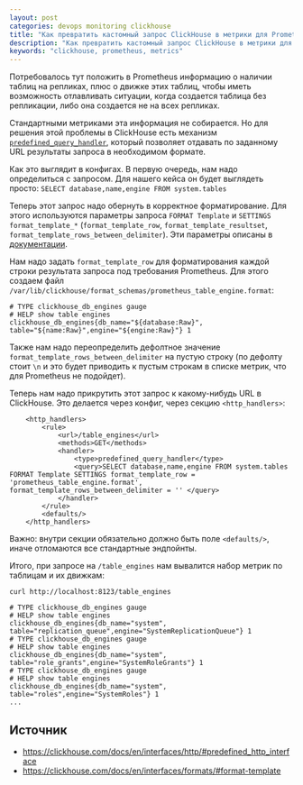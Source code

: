 ```yaml
---
layout: post
categories: devops monitoring clickhouse
title: "Как превратить кастомный запрос ClickHouse в метрики для Prometheus"
description: "Как превратить кастомный запрос ClickHouse в метрики для Prometheus"
keywords: "clickhouse, prometheus, metrics"
---
```

Потребовалось тут положить в Prometheus информацию о наличии таблиц на репликах, плюс о движке этих таблиц, чтобы иметь возможность отлавливать ситуации, когда создается таблица без репликации, либо она создается не на всех репликах.

Стандартными метриками эта информация не собирается. Но для решения этой проблемы в ClickHouse есть механизм
[`predefined_query_handler`](https://clickhouse.com/docs/en/interfaces/http/#predefined_http_interface), который позволяет отдавать по заданному URL результаты запроса в необходимом формате.

Как это выглядит в конфигах. В первую очередь, нам надо определиться с запросом. Для нашего кейса он будет выглядеть просто:
`SELECT database,name,engine FROM system.tables`

Теперь этот запрос надо обернуть в корректное форматирование. Для этого используются параметры запроса `FORMAT Template` и `SETTINGS format_template_*` (`format_template_row`, `format_template_resultset`, `format_template_rows_between_delimiter`). Эти параметры описаны в [документации](https://clickhouse.com/docs/ru/interfaces/formats/#format-template).

Нам надо задать `format_template_row` для форматирования каждой строки результата запроса под требования Prometheus. Для этого создаем файл `/var/lib/clickhouse/format_schemas/prometheus_table_engine.format`:

```
# TYPE clickhouse_db_engines gauge
# HELP show table engines
clickhouse_db_engines{db_name="${database:Raw}", table="${name:Raw}",engine="${engine:Raw}"} 1
```

Также нам надо переопределить дефолтное значение `format_template_rows_between_delimiter` на пустую строку (по дефолту стоит `\n` и это будет приводить к пустым строкам в списке метрик, что для Prometheus не подойдет).

Теперь нам надо прикрутить этот запрос к какому-нибудь URL в ClickHouse. Это делается через конфиг, через секцию `<http_handlers>`:

```
    <http_handlers>
        <rule>
            <url>/table_engines</url>
            <methods>GET</methods>
            <handler>
                <type>predefined_query_handler</type>
                <query>SELECT database,name,engine FROM system.tables FORMAT Template SETTINGS format_template_row = 'prometheus_table_engine.format', format_template_rows_between_delimiter = '' </query>
            </handler>
        </rule>
        <defaults/>
    </http_handlers>
```


Важно: внутри секции обязательно должно быть поле `<defaults/>`, иначе отломаются все стандартные эндпойнты.

Итого, при запросе на `/table_engines` нам вывалится набор метрик по таблицам и их движкам:

```
curl http://localhost:8123/table_engines

# TYPE clickhouse_db_engines gauge
# HELP show table engines
clickhouse_db_engines{db_name="system", table="replication_queue",engine="SystemReplicationQueue"} 1
# TYPE clickhouse_db_engines gauge
# HELP show table engines
clickhouse_db_engines{db_name="system", table="role_grants",engine="SystemRoleGrants"} 1
# TYPE clickhouse_db_engines gauge
# HELP show table engines
clickhouse_db_engines{db_name="system", table="roles",engine="SystemRoles"} 1
...
```

## Источник
* <https://clickhouse.com/docs/en/interfaces/http/#predefined_http_interface>
* <https://clickhouse.com/docs/en/interfaces/formats/#format-template>
